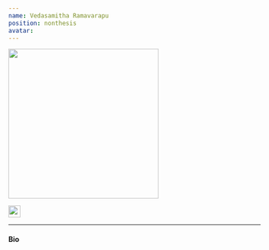 ```yaml
---
name: Vedasamitha Ramavarapu
position: nonthesis
avatar:
---
```


<img width="300" src="{{site.url}}/images/people/{{page.avatar}}" data-action="zoom">

<a href="mailto:@mail.mcgill.ca"><i class="fa fa-envelope"></i></a>
<a href="https://twitter.com/"><i class="fa fa-twitter"></i></a>
<a href="https://www.linkedin.com/in/"><i class="fa fa-linkedin square"></i></a>
<a href="https://scholar.google.com/"><i class="ai ai-google-scholar-square"></i></a>
<a href="https://orcid.org/"><img width="24px" src="{{site.url}}/images/logo/ORCID.png"></a>


<hr>

#### Bio
